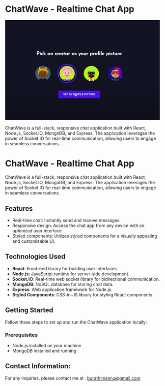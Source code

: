 # ChatWave - Realtime Chat App

![ChatWave Logo](images/chatwave.png)

ChatWave is a full-stack, responsive chat application built with React, Node.js, Socket.IO, MongoDB, and Express. The application leverages the power of Socket.IO for real-time communication, allowing users to engage in seamless conversations.
...


# ChatWave - Realtime Chat App

ChatWave is a full-stack, responsive chat application built with React, Node.js, Socket.IO, MongoDB, and Express. The application leverages the power of Socket.IO for real-time communication, allowing users to engage in seamless conversations.

## Features

- Real-time chat: Instantly send and receive messages.
- Responsive design: Access the chat app from any device with an optimized user interface.
- Styled components: Utilizes styled components for a visually appealing and customizable UI.

## Technologies Used

- **React**: Front-end library for building user interfaces.
- **Node.js**: JavaScript runtime for server-side development.
- **Socket.IO**: Real-time web socket library for bidirectional communication.
- **MongoDB**: NoSQL database for storing chat data.
- **Express**: Web application framework for Node.js.
- **Styled Components**: CSS-in-JS library for styling React components.

## Getting Started

Follow these steps to set up and run the ChatWave application locally:

### Prerequisites

- Node.js installed on your machine
- MongoDB installed and running

## Contact Information:
For any inquiries, please contact me at :  burathimannu@gmail.com
